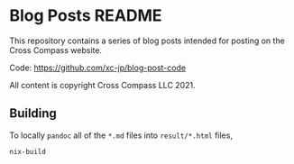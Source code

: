 Blog Posts README
=================

This repository contains a series of blog posts intended for posting on the
Cross Compass website.

Code: https://github.com/xc-jp/blog-post-code

All content is copyright Cross Compass LLC 2021.

## Building

To locally `pandoc` all of the `*.md` files into `result/*.html` files,

```
nix-build
```
